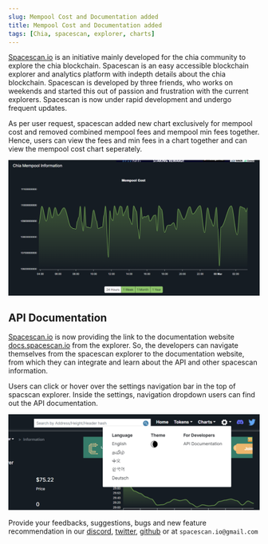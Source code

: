 ```yaml
---
slug: Mempool Cost and Documentation added
title: Mempool Cost and Documentation added
tags: [Chia, spacescan, explorer, charts]
---
```


[Spacescan.io](https://www.spacescan.io/) is an initiative mainly developed for the chia community to explore the chia blockchain. Spacescan is an easy accessible blockchain explorer and analytics platform with indepth details about the chia blockchain. Spacescan is developed by three friends, who works on weekends and started this out of passion and frustration 
with the current explorers. Spacescan is now under rapid development and undergo frequent updates.  

As per user request, spacescan added new chart exclusively for mempool cost and removed combined mempool fees and mempool min fees together. 
Hence, users can view the fees and min fees in a chart together and can view the mempool cost chart seperately. 

![Chiatothemoon Plushie](./mempoolchart.png)

## API Documentation

[Spacescan.io](https://www.spacescan.io/) is now providing the link to the documentation website [docs.spacescan.io](https://docs.spacescan.io/) from the explorer. So, the developers can navigate themselves from the spacescan explorer to the documentation website, from which they can integrate and learn about the API and other spacescan information.

Users can click or hover over the settings navigation bar in the top of spacscan explorer. Inside the settings, navigation dropdown users can find out the API documentation. 

![dropdown Pics](./navBar.png)

Provide your feedbacks, suggestions, bugs and new feature recommendation in our [discord](https://discord.com/invite/Bb4sj3Bg9P), [twitter](https://twitter.com/spacescan_io), [github](https://github.com/spacescan-io/web/issues) or at `spacescan.io@gmail.com` 
